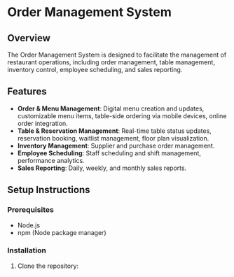 # Order Management System

## Overview
The Order Management System is designed to facilitate the management of restaurant operations, including order management, table management, inventory control, employee scheduling, and sales reporting. 

## Features
- **Order & Menu Management**: Digital menu creation and updates, customizable menu items, table-side ordering via mobile devices, online order integration.
- **Table & Reservation Management**: Real-time table status updates, reservation booking, waitlist management, floor plan visualization.
- **Inventory Management**: Supplier and purchase order management.
- **Employee Scheduling**: Staff scheduling and shift management, performance analytics.
- **Sales Reporting**: Daily, weekly, and monthly sales reports.

## Setup Instructions

### Prerequisites
- Node.js
- npm (Node package manager)

### Installation
1. Clone the repository:
   